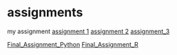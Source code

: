 # assignments
my assignment
[assignment 1](https://github.com/tfurrer98/assignments/blob/master/Assignment_week_2.ipynb)
[assignment 2](https://github.com/tfurrer98/assignments/blob/master/Assignment_week_4%20(1).ipynb)
[assignment_3](https://github.com/tfurrer98/assignments/blob/master/assignment4%20(1).ipynb)

[Final_Assignment_Python](https://github.com/ThomLewicz/assignments/blob/master/Final_Assignment_Python_1_students.ipynb)
[Final_Assignment_R](https://github.com/tfurrer98/assignments/blob/master/OECD_R_exam.ipynb)


